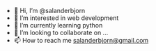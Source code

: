 - 👋 Hi, I’m @salanderbjorn
- 👀 I’m interested in web development
- 🌱 I’m currently learning python 
- 💞️ I’m looking to collaborate on ...
- 📫 How to reach me salanderbjorn@gmail.com

<!---
salanderbjorn/salanderbjorn is a ✨ special ✨ repository because its `README.md` (this file) appears on your GitHub profile.
You can click the Preview link to take a look at your changes.
--->
